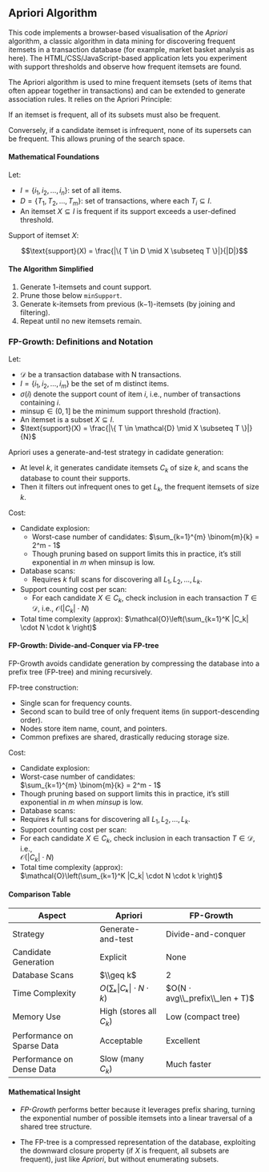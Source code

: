 
## Apriori Algorithm

This code implements a browser-based visualisation of the *Apriori* algorithm, a classic algorithm
in data mining for discovering frequent itemsets in a transaction database (for example, market basket
analysis as here). The HTML/CSS/JavaScript-based application lets you experiment with support thresholds
and observe how frequent itemsets are found.

The Apriori algorithm is used to mine frequent itemsets (sets of items that often appear together in
transactions) and can be extended to generate association rules. It relies on the Apriori Principle:

If an itemset is frequent, all of its subsets must also be frequent.

Conversely, if a candidate itemset is infrequent, none of its supersets can be frequent. This allows
pruning of the search space.


#### Mathematical Foundations

Let:
- $I = \{ i_1, i_2, \dots, i_n \}$: set of all items.
- $D = \{ T_1, T_2, \dots, T_m \}$: set of transactions, where each $T_i \subseteq I$.
- An itemset $X \subseteq I$ is frequent if its support exceeds a user-defined threshold.

Support of itemset $X$:
```math
\text{support}(X) = \frac{|\{ T \in D \mid X \subseteq T \}|}{|D|}
```


#### The Algorithm Simplified

1. Generate 1-itemsets and count support.
2. Prune those below `minSupport`.
3. Generate k-itemsets from previous (k−1)-itemsets (by joining and filtering).
4. Repeat until no new itemsets remain.



### FP-Growth: Definitions and Notation

Let:
- $\mathcal{D}$ be a transaction database with N transactions.
- $I = \{i_1, i_2, \ldots, i_m\}$ be the set of m distinct items.
- $\sigma(i)$ denote the support count of item $i$, i.e., number
  of transactions containing $i$.
- $\text{minsup} \in (0,1]$ be the minimum support threshold (fraction).
- An itemset is a subset $X \subseteq I$.
- $\text{support}(X) = \frac{|\{ T \in \mathcal{D} \mid X \subseteq T \}|}{N}$

Apriori uses a generate-and-test strategy in cadidate generation:
- At level $k$, it generates candidate itemsets $C_k$ of size $k$,
  and scans the database to count their supports.
- Then it filters out infrequent ones to get $L_k$, the frequent
  itemsets of size $k$.

Cost:
- Candidate explosion:
    - Worst-case number of candidates:
        $\sum_{k=1}^{m} \binom{m}{k} = 2^m - 1$
    - Though pruning based on support limits this in practice,
      it’s still exponential in $m$ when $\text{minsup}$ is low.
- Database scans:
    - Requires $k$ full scans for discovering all $L_1, L_2, …, L_k$.
- Support counting cost per scan:
    - For each candidate $X \in C_k$, check inclusion in each
      transaction $T \in \mathcal{D}$, i.e., $\mathcal{O}(|C_k| \cdot N)$
- Total time complexity (approx):
    $\mathcal{O}\left(\sum_{k=1}^K |C_k| \cdot N \cdot k \right)$


#### FP-Growth: Divide-and-Conquer via FP-tree

FP-Growth avoids candidate generation by compressing the database
into a prefix tree (FP-tree) and mining recursively.

FP-tree construction:
- Single scan for frequency counts.
- Second scan to build tree of only frequent items (in support-descending order).
- Nodes store item name, count, and pointers.
- Common prefixes are shared, drastically reducing storage size.

Cost:
- Candidate explosion:
- Worst-case number of candidates:  
  $\sum_{k=1}^{m} \binom{m}{k} = 2^m - 1$
- Though pruning based on support limits this in practice,
  it’s still exponential in $m$ when $minsup$ is low.
- Database scans:
- Requires $k$ full scans for discovering all $L_1, L_2, ..., L_k$.
- Support counting cost per scan:
- For each candidate $X \in C_k$, check inclusion in each
  transaction $T \in \mathcal{D}$, i.e.,  
  $\mathcal{O}(|C_k| \cdot N)$
- Total time complexity (approx):  
  $\mathcal{O}\left(\sum_{k=1}^K |C_k| \cdot N \cdot k \right)$


#### Comparison Table

| Aspect                     | Apriori                  | FP-Growth                      |
|----------------------------|--------------------------|--------------------------------|
| Strategy                   | Generate-and-test        | Divide-and-conquer             |
| Candidate Generation       | Explicit                 | None                           |
| Database Scans             | $\\geq k$                | 2                              |
| Time Complexity            | $O(∑ₖ \|Cₖ\| ⋅ N ⋅ k)$    | $O(N ⋅ avg\\_prefix\\_len + T)$|
| Memory Use                 | High (stores all $C_k$)  | Low (compact tree)             |
| Performance on Sparse Data | Acceptable               | Excellent                      |
| Performance on Dense Data  | Slow (many $C_k$)        | Much faster                    |


#### Mathematical Insight

- *FP-Growth* performs better because it leverages prefix sharing, turning the
  exponential number of possible itemsets into a linear traversal of a shared
  tree structure.

- The FP-tree is a compressed representation of the database, exploiting the
  downward closure property (if $X$ is frequent, all subsets are frequent), just
  like *Apriori*, but without enumerating subsets.

